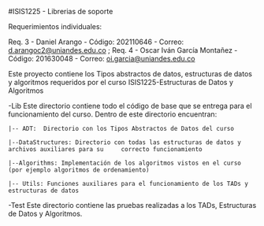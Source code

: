 #ISIS1225 - Librerias de soporte

Requerimientos individuales:

Req. 3 - Daniel Arango - Código: 202110646 - Correo: d.arangoc2@uniandes.edu.co ;
Req. 4 - Oscar Iván García Montañez - Código: 201630048 - Correo: oi.garcia@uniandes.edu.co

Este proyecto contiene los Tipos abstractos de datos, estructuras de datos y algoritmos requeridos por el curso ISIS1225-Estructuras de Datos y Algoritmos

-Lib
Este directorio contiene todo el código de base que se entrega para el funcionamiento del curso.  Dentro de este directorio encuentran:
    
    |-- ADT:  Directorio con los Tipos Abstractos de Datos del curso

    |--DataStructures: Directorio con todas las estructuras de datos y archivos auxiliares para su     correcto funcionamiento

    |--Algorithms: Implementación de los algoritmos vistos en el curso (por ejemplo algoritmos de ordenamiento)

    |-- Utils: Funciones auxiliares para el funcionamiento de los TADs y estructuras de datos

-Test
Este directorio contiene las pruebas realizadas a los TADs, Estructuras de Datos y Algoritmos.


